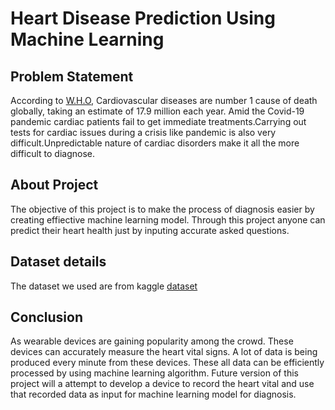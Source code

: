 # Heart Disease Prediction Using Machine Learning
## Problem Statement 
According to [W.H.O](https://www.who.int/health-topics/cardiovascular-diseases#tab=tab_1), Cardiovascular diseases are number 1 cause of death globally, taking an estimate  of 17.9 million each year. Amid the Covid-19 pandemic cardiac patients fail to get immediate treatments.Carrying out tests for cardiac issues during a crisis like pandemic is also very difficult.Unpredictable nature of cardiac disorders make it all the more difficult to diagnose.

## About Project 
The objective of this project is to make the process of diagnosis easier by creating effiective machine learning model. Through this project anyone can predict their heart health just by inputing accurate asked questions.

## Dataset details
The dataset we used are from kaggle [dataset](https://www.kaggle.com/amanajmera1/framingham-heart-study-dataset)

## Conclusion 
As wearable devices are gaining popularity among the crowd. These devices can accurately measure the heart vital signs. A lot of data is being produced every minute from these devices. These all data can be efficiently processed by using machine learning algorithm. Future version of this project will a attempt to develop a device to record the heart vital and use that recorded data as input for machine learning model for diagnosis.

